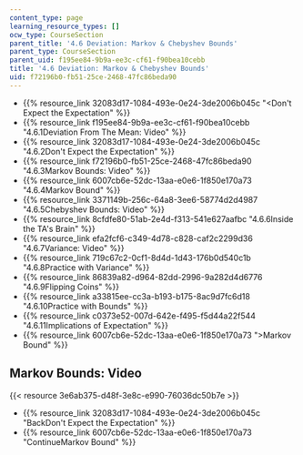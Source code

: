 ```yaml
---
content_type: page
learning_resource_types: []
ocw_type: CourseSection
parent_title: '4.6 Deviation: Markov & Chebyshev Bounds'
parent_type: CourseSection
parent_uid: f195ee84-9b9a-ee3c-cf61-f90bea10cebb
title: '4.6 Deviation: Markov & Chebyshev Bounds'
uid: f72196b0-fb51-25ce-2468-47fc86beda90
---
```


*   {{% resource_link 32083d17-1084-493e-0e24-3de2006b045c "\<Don't Expect the Expectation" %}}
*   {{% resource_link f195ee84-9b9a-ee3c-cf61-f90bea10cebb "4.6.1Deviation From The Mean: Video" %}}
*   {{% resource_link 32083d17-1084-493e-0e24-3de2006b045c "4.6.2Don't Expect the Expectation" %}}
*   {{% resource_link f72196b0-fb51-25ce-2468-47fc86beda90 "4.6.3Markov Bounds: Video" %}}
*   {{% resource_link 6007cb6e-52dc-13aa-e0e6-1f850e170a73 "4.6.4Markov Bound" %}}
*   {{% resource_link 3371149b-256c-64a8-3ee6-58774d2d4987 "4.6.5Chebyshev Bounds: Video" %}}
*   {{% resource_link 8cfdfe80-51ab-2e4d-f313-541e627aafbc "4.6.6Inside the TA's Brain" %}}
*   {{% resource_link efa2fcf6-c349-4d78-c828-caf2c2299d36 "4.6.7Variance: Video" %}}
*   {{% resource_link 719c67c2-0cf1-8d4d-1d43-176b0d540c1b "4.6.8Practice with Variance" %}}
*   {{% resource_link 86839a82-d964-82dd-2996-9a282d4d6776 "4.6.9Flipping Coins" %}}
*   {{% resource_link a33815ee-cc3a-b193-b175-8ac9d7fc6d18 "4.6.10Practice with Bounds" %}}
*   {{% resource_link c0373e52-007d-642e-f495-f5d44a22f544 "4.6.11Implications of Expectation" %}}
*   {{% resource_link 6007cb6e-52dc-13aa-e0e6-1f850e170a73 "\>Markov Bound" %}}

Markov Bounds: Video
--------------------

{{< resource 3e6ab375-d48f-3e8c-e990-76036dc50b7e >}}

*   {{% resource_link 32083d17-1084-493e-0e24-3de2006b045c "BackDon't Expect the Expectation" %}}
*   {{% resource_link 6007cb6e-52dc-13aa-e0e6-1f850e170a73 "ContinueMarkov Bound" %}}